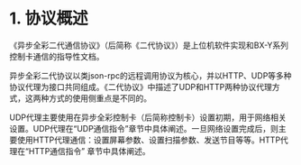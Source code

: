 # 1.  协议概述

​	《异步全彩二代通信协议》（后简称《二代协议》）是上位机软件实现和BX-Y系列控制卡通信的指导性文档。

​	异步全彩二代协议以类json-rpc的远程调用协议为核心，并以HTTP、UDP等多种协议代理为接口共同组成。《二代协议》中描述了UDP和HTTP两种协议代理方式，这两种方式的使用侧重点是不同的。

​	UDP代理主要使用在异步全彩控制卡（后简称控制卡）设置初期，用于网络相关设置。UDP代理在“UDP通信指令”章节中具体阐述。一旦网络设置完成后，则主要使用HTTP代理通信：设置屏幕参数、设置扫描参数、发送节目等等。HTTP代理在“HTTP通信指令” 章节中具体阐述。